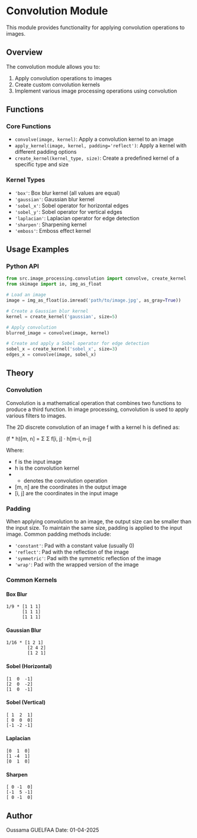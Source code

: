 # Convolution Module

This module provides functionality for applying convolution operations to images.

## Overview

The convolution module allows you to:

1. Apply convolution operations to images
2. Create custom convolution kernels
3. Implement various image processing operations using convolution

## Functions

### Core Functions

- `convolve(image, kernel)`: Apply a convolution kernel to an image
- `apply_kernel(image, kernel, padding='reflect')`: Apply a kernel with different padding options
- `create_kernel(kernel_type, size)`: Create a predefined kernel of a specific type and size

### Kernel Types

- `'box'`: Box blur kernel (all values are equal)
- `'gaussian'`: Gaussian blur kernel
- `'sobel_x'`: Sobel operator for horizontal edges
- `'sobel_y'`: Sobel operator for vertical edges
- `'laplacian'`: Laplacian operator for edge detection
- `'sharpen'`: Sharpening kernel
- `'emboss'`: Emboss effect kernel

## Usage Examples

### Python API

```python
from src.image_processing.convolution import convolve, create_kernel
from skimage import io, img_as_float

# Load an image
image = img_as_float(io.imread('path/to/image.jpg', as_gray=True))

# Create a Gaussian blur kernel
kernel = create_kernel('gaussian', size=5)

# Apply convolution
blurred_image = convolve(image, kernel)

# Create and apply a Sobel operator for edge detection
sobel_x = create_kernel('sobel_x', size=3)
edges_x = convolve(image, sobel_x)
```

## Theory

### Convolution

Convolution is a mathematical operation that combines two functions to produce a third function. In image processing, convolution is used to apply various filters to images.

The 2D discrete convolution of an image f with a kernel h is defined as:

(f * h)[m, n] = Σ Σ f[i, j] · h[m-i, n-j]

Where:
- f is the input image
- h is the convolution kernel
- * denotes the convolution operation
- [m, n] are the coordinates in the output image
- [i, j] are the coordinates in the input image

### Padding

When applying convolution to an image, the output size can be smaller than the input size. To maintain the same size, padding is applied to the input image. Common padding methods include:

- `'constant'`: Pad with a constant value (usually 0)
- `'reflect'`: Pad with the reflection of the image
- `'symmetric'`: Pad with the symmetric reflection of the image
- `'wrap'`: Pad with the wrapped version of the image

### Common Kernels

#### Box Blur

```
1/9 * [1 1 1]
      [1 1 1]
      [1 1 1]
```

#### Gaussian Blur

```
1/16 * [1 2 1]
        [2 4 2]
        [1 2 1]
```

#### Sobel (Horizontal)

```
[1  0  -1]
[2  0  -2]
[1  0  -1]
```

#### Sobel (Vertical)

```
[ 1  2  1]
[ 0  0  0]
[-1 -2 -1]
```

#### Laplacian

```
[0  1  0]
[1 -4  1]
[0  1  0]
```

#### Sharpen

```
[ 0 -1  0]
[-1  5 -1]
[ 0 -1  0]
```

## Author

Oussama GUELFAA
Date: 01-04-2025
